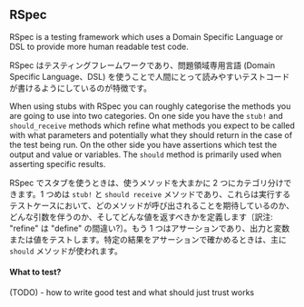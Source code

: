 ## RSpec

RSpec is a testing framework  which uses a Domain Specific Language or DSL to
provide more human readable test code.

RSpec はテスティングフレームワークであり、問題領域専用言語 (Domain Specific Language、DSL) を使うことで人間にとって読みやすいテストコードが書けるようにしているのが特徴です。


When using stubs with RSpec you can roughly categorise the methods you are 
going to use into two categories. On one side you have the `stub!` and 
`should_receive` methods which refine what methods you expect to be called 
with what parameters and potentially what they should return in the case of 
the test being run. On the other side you have assertions which test the output 
and value or variables. The `should` method is primarily used when asserting
specific results.

RSpec でスタブを使うときは、使うメソッドを大まかに 2 つにカテゴリ分けできます。1 つめは `stub!` と `should receive` メソッドであり、これらは実行するテストケースにおいて、どのメソッドが呼び出されることを期待しているのか、どんな引数を伴うのか、そしてどんな値を返すべきかを定義します〔訳注: "refine" は "define" の間違い?〕。もう 1 つはアサーションであり、出力と変数または値をテストします。特定の結果をアサーションで確かめるときは、主に `should` メソッドが使われます。


#### What to test?

(TODO) - how to write good test and what should just trust works